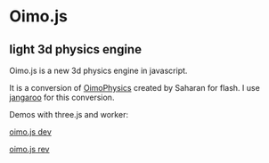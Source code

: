 Oimo.js
=========

## light 3d physics engine ##


Oimo.js is a new 3d physics engine in javascript.

It is a conversion of [OimoPhysics](https://github.com/saharan/OimoPhysics) created by Saharan for flash. I use [jangaroo](http://www.jangaroo.net/home/) for this conversion.


Demos with three.js and worker:

[oimo.js dev](http://lo-th.github.io/Oimo.js/index.html)

[oimo.js rev](http://lo-th.github.io/Oimo.js/index_rev.html)
